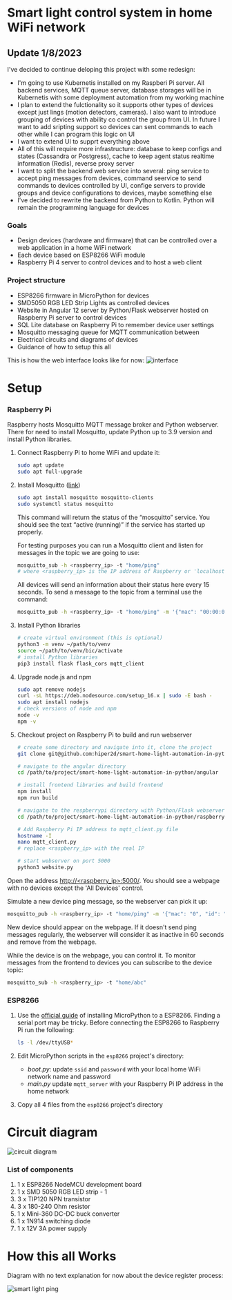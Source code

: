 # Smart light control system in home WiFi network

## Update 1/8/2023

I've decided to continue deloping this project with some redesign:
- I'm going to use Kubernetis installed on my Raspberi Pi server. All backend services, MQTT queue server, database storages will be in Kubernetis with some deployment automation from my working machine
- I plan to extend the fulctionality so it supports other types of devices except just lings (motion detectors, cameras). I also want to introduce grouping of devices with ability co control the group from UI. In future I want to add sripting support so devices can sent commands to each other while I can program this logic on UI
- I want to extend UI to supprt everything above
- All of this will require more infrastructure: database to keep configs and states (Cassandra or Postgress), cache to keep agent status realtime information (Redis), reverse proxy server
- I want to split the backend web service into several: ping service to accept ping messages from devices, command seervice to send commands to devices controlled by UI, confige servers to provide groups and device configurations to devices, maybe something else
- I've decided to rewrite the backend from Python to Kotlin. Python will remain the programming language for devices

### Goals
* Design devices (hardware and firmware) that can be controlled over a web application in a home WiFi network
* Each device based on ESP8266 WiFi module
* Raspberry Pi 4 server to control devices and to host a web client

### Project structure

* ESP8266 firmware in MicroPython for devices
* SMD5050 RGB LED Strip Lights as controlled devices
* Website in Angular 12 server by Python/Flask webserver hosted on Raspberry Pi server to control devices
* SQL Lite database on Raspberry Pi to remember device user settings
* Mosquitto messaging queue for MQTT communication between  
* Electrical circuits and diagrams of devices
* Guidance of how to setup this all

This is how the web interface looks like for now:
![interface](./images/interface.png)

# Setup

### Raspberry Pi

Raspberry hosts Mosquitto MQTT message broker and Python webserver. There for need to install Mosquitto, update Python up to 3.9 version and install Python libraries.
1. Connect Raspberry Pi to home WiFi and update it:
   
    ```bash
    sudo apt update
    sudo apt full-upgrade
    ```

2. Install Mosquitto ([link](https://mosquitto.org/download/))
        
    ```bash
    sudo apt install mosquitto mosquitto-clients
    sudo systemctl status mosquitto
    ```

    This command will return the status of the “mosquitto” service. You should see the text “active (running)” if the service has started up properly.

    For testing purposes you can run a Mosquitto client and listen for messages in the topic we are going to use:
    
    ```bash
    mosquitto_sub -h <raspberry_ip> -t "home/ping"
    # where <raspberry_ip> is the IP address of Raspberry or 'localhost'
    ```
   
    All devices will send an information about their status here every 15 seconds.
    To send a message to the topic from a terminal use the command:
   
    ```bash
    mosquitto_pub -h <raspberry_ip> -t "home/ping" -m '{"mac": "00:00:00:00:00:00", "id": "ab0c9d00", "rgb": [0, 1023, 61]}'
    ```

3. Install Python libraries

   ```bash
   # create virtual environment (this is optional)
   python3 -m venv ~/path/to/venv
   source ~/path/to/venv/bic/activate
   # install Python libraries
   pip3 install flask flask_cors mqtt_client
   ```

4. Upgrade node.js and npm

   ```bash
   sudo apt remove nodejs
   curl -sL https://deb.nodesource.com/setup_16.x | sudo -E bash -
   sudo apt install nodejs
   # check versions of node and npm
   node -v
   npm -v
   ```

5. Checkout project on Raspberry Pi to build and run webserver
     
   ```bash
   # create some directory and navigate into it, clone the project
   git clone git@github.com:hiper2d/smart-home-light-automation-in-python.git

   # navigate to the angular directory
   cd /path/to/project/smart-home-light-automation-in-python/angular
   
   # install frontend libraries and build frontend
   npm install
   npm run build
   
   # navigate to the respberrypi directory with Python/Flask webserver scrips
   cd /path/to/project/smart-home-light-automation-in-python/raspberrypi
   
   # Add Raspberry Pi IP address to mqtt_client.py file
   hostname -I
   nano mqtt_client.py
   # replace <raspberry_ip> with the real IP
   
   # start webserver on port 5000
   python3 website.py
   ```
    
Open the address [http://<raspberry_ip>:5000/](http://<raspberry_ip>:5000/). You should see a webpage with no devices except the 'All Devices' control.

Simulate a new device ping message, so the webserver can pick it up:

```bash
mosquitto_pub -h <raspberry_ip> -t "home/ping" -m '{"mac": "0", "id": "abc", "rgb": [0, 1023, 61]}'
 ```
New device should appear on the webpage. If it doesn't send ping messages regularly, the webserver will consider it as inactive in 60 seconds and remove from the webpage.

While the device is on the webpage, you can control it. To monitor messages from the frontend to devices you can subscribe to the device topic:

```bash
mosquitto_sub -h <raspberry_ip> -t "home/abc"
 ```

### ESP8266

1. Use the [official guide](https://docs.micropython.org/en/v1.14/esp8266/tutorial/intro.html) of installing MicroPython to a ESP8266. Finding a serial port may be tricky. Before connecting the ESP8266 to Raspberry Pi run the following:

   ```bash
   ls -l /dev/ttyUSB*
   ```
   
2. Edit MicroPython scripts in the `esp8266` project's directory:
   - *boot.py*: update `ssid` and `password` with your local home WiFi network name and password
   - *main.py* update `mqtt_server` with your Raspberry Pi IP address in the home network
   
3. Copy all 4 files from the `esp8266` project's directory

# Circuit diagram

![circuit diagram](./images/circuit_diagram.jpg)

### List of components

1. 1 x ESP8266 NodeMCU development board
2. 1 x SMD 5050 RGB LED strip - 1
3. 3 x TIP120 NPN transistor
4. 3 x 180-240 Ohm resistor
5. 1 x Mini-360 DC-DC buck converter
6. 1 x 1N914 switching diode
7. 1 x 12V 3A power supply

# How this all Works

Diagram with no text explanation for now about the device register process:

![smart light ping](./images/smart_light_ping.png)
